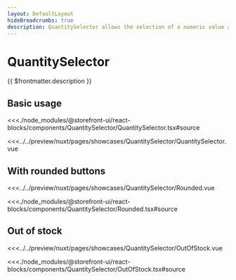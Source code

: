 ```yaml
---
layout: DefaultLayout
hideBreadcrumbs: true
description: QuantitySelector allows the selection of a numeric value and the display of any additional information needed.
---
```

# QuantitySelector

{{ $frontmatter.description }}

## Basic usage

<Showcase showcase-name="QuantitySelector/QuantitySelector">

<!-- react -->
<<<./node_modules/@storefront-ui/react-blocks/components/QuantitySelector/QuantitySelector.tsx#source
<!-- end react -->
<!-- vue -->
<<<../../preview/nuxt/pages/showcases/QuantitySelector/QuantitySelector.vue
<!-- end vue -->

</Showcase>

## With rounded buttons

<Showcase showcase-name="QuantitySelector/Rounded">

<!-- vue -->
<<<../../preview/nuxt/pages/showcases/QuantitySelector/Rounded.vue
<!-- end vue -->
<!-- react -->
<<<./node_modules/@storefront-ui/react-blocks/components/QuantitySelector/Rounded.tsx#source
<!-- end react -->

</Showcase>

## Out of stock

<Showcase showcase-name="QuantitySelector/OutOfStock">

<!-- vue -->
<<<../../preview/nuxt/pages/showcases/QuantitySelector/OutOfStock.vue
<!-- end vue -->
<!-- react -->
<<<./node_modules/@storefront-ui/react-blocks/components/QuantitySelector/OutOfStock.tsx#source
<!-- end react -->

</Showcase>
